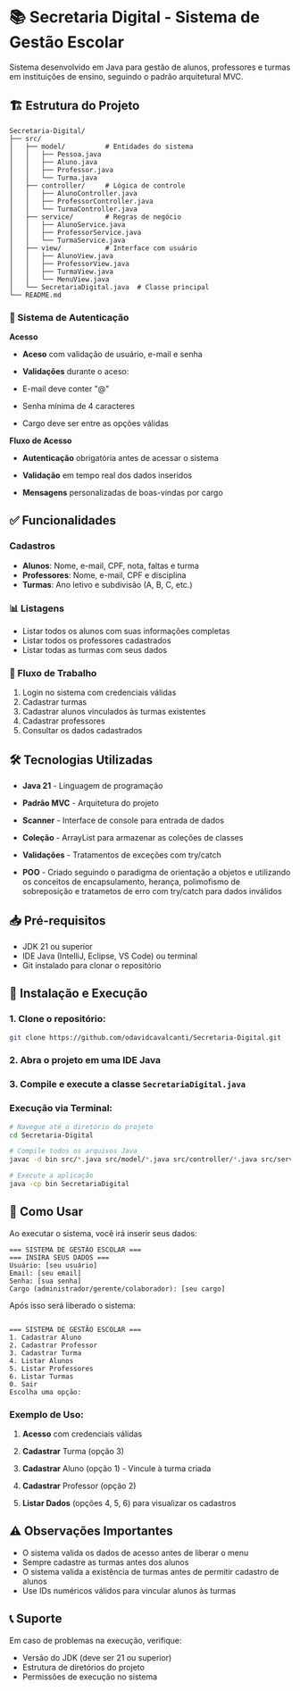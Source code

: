 # 📚 Secretaria Digital - Sistema de Gestão Escolar

Sistema desenvolvido em Java para gestão de alunos, professores e turmas em instituições de ensino, seguindo o padrão arquitetural MVC.

## 🏗️ Estrutura do Projeto

```
Secretaria-Digital/
├── src/
│   ├── model/          # Entidades do sistema
│   │   ├── Pessoa.java
│   │   ├── Aluno.java
│   │   ├── Professor.java
│   │   └── Turma.java
│   ├── controller/     # Lógica de controle
│   │   ├── AlunoController.java
│   │   ├── ProfessorController.java
│   │   └── TurmaController.java
│   ├── service/        # Regras de negócio
│   │   ├── AlunoService.java
│   │   ├── ProfessorService.java
│   │   └── TurmaService.java
│   ├── view/           # Interface com usuário
│   │   ├── AlunoView.java
│   │   ├── ProfessorView.java
│   │   ├── TurmaView.java
│   │   └── MenuView.java
│   └── SecretariaDigital.java  # Classe principal
└── README.md
```

### 🔐 Sistema de Autenticação

**Acesso**

- **Aceso** com validação de usuário, e-mail e senha

- **Validações**  durante o aceso:

- E-mail deve conter "@"

- Senha mínima de 4 caracteres

- Cargo deve ser entre as opções válidas

**Fluxo de Acesso**

- **Autenticação** obrigatória antes de acessar o sistema

- **Validação** em tempo real dos dados inseridos

- **Mensagens** personalizadas de boas-vindas por cargo

## ✅ Funcionalidades

### Cadastros
- **Alunos**: Nome, e-mail, CPF, nota, faltas e turma
- **Professores**: Nome, e-mail, CPF e disciplina
- **Turmas**: Ano letivo e subdivisão (A, B, C, etc.)

### 📊 Listagens
- Listar todos os alunos com suas informações completas
- Listar todos os professores cadastrados
- Listar todas as turmas com seus dados

### 🔄 Fluxo de Trabalho

1. Login no sistema com credenciais válidas
2. Cadastrar turmas
3. Cadastrar alunos vinculados às turmas existentes
4. Cadastrar professores
5. Consultar os dados cadastrados

## 🛠️ Tecnologias Utilizadas

- **Java 21** - Linguagem de programação
- **Padrão MVC** - Arquitetura do projeto
- **Scanner** - Interface de console para entrada de dados
- **Coleção** - ArrayList para armazenar as coleções de classes
- **Validações** - Tratamentos de exceções com try/catch

 - **POO** - Criado seguindo o paradigma de orientação a objetos e utilizando os conceitos de encapsulamento, herança, polimofismo de sobreposição e tratametos de erro com try/catch para dados inválidos

## 📥 Pré-requisitos

- JDK 21 ou superior
- IDE Java (IntelliJ, Eclipse, VS Code) ou terminal
- Git instalado para clonar o repositório

## 🚀 Instalação e Execução

### 1. Clone o repositório:

```bash
git clone https://github.com/odavidcavalcanti/Secretaria-Digital.git
```

### 2. Abra o projeto em uma IDE Java

### 3. Compile e execute a classe `SecretariaDigital.java`

### Execução via Terminal:

```bash
# Navegue até o diretório do projeto
cd Secretaria-Digital

# Compile todos os arquivos Java
javac -d bin src/*.java src/model/*.java src/controller/*.java src/service/*.java src/view/*.java

# Execute a aplicação
java -cp bin SecretariaDigital
```

## 🎯 Como Usar

Ao executar o sistema, você irá inserir seus dados:
```
=== SISTEMA DE GESTÃO ESCOLAR ===
=== INSIRA SEUS DADOS ===
Usuário: [seu usuário]
Email: [seu email]
Senha: [sua senha]
Cargo (administrador/gerente/colaborador): [seu cargo]

```
Após isso será liberado o sistema:

```

=== SISTEMA DE GESTÃO ESCOLAR ===
1. Cadastrar Aluno
2. Cadastrar Professor
3. Cadastrar Turma
4. Listar Alunos
5. Listar Professores
6. Listar Turmas
0. Sair
Escolha uma opção:

````

### Exemplo de Uso:

1. **Acesso** com credenciais válidas

2. **Cadastrar** Turma (opção 3)

3. **Cadastrar** Aluno (opção 1) - Vincule à turma criada

4. **Cadastrar** Professor (opção 2)

5. **Listar Dados** (opções 4, 5, 6) para visualizar os cadastros

## ⚠️ Observações Importantes

- O sistema valida os dados de acesso antes de liberar o menu
- Sempre cadastre as turmas antes dos alunos
- O sistema valida a existência de turmas antes de permitir cadastro de alunos
- Use IDs numéricos válidos para vincular alunos às turmas

## 📞 Suporte

Em caso de problemas na execução, verifique:
- Versão do JDK (deve ser 21 ou superior)
- Estrutura de diretórios do projeto
- Permissões de execução no sistema